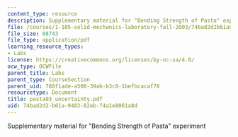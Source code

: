 ```yaml
---
content_type: resource
description: Supplementary material for "Bending Strength of Pasta" experiment
file: /courses/1-105-solid-mechanics-laboratory-fall-2003/74bad2d2b61a948282ebf4a1e8061a8d_pasta03_uncertainty.pdf
file_size: 88743
file_type: application/pdf
learning_resource_types:
- Labs
license: https://creativecommons.org/licenses/by-nc-sa/4.0/
ocw_type: OCWFile
parent_title: Labs
parent_type: CourseSection
parent_uid: 780f1ade-a500-39ab-b3c0-1befbcacaf78
resourcetype: Document
title: pasta03_uncertainty.pdf
uid: 74bad2d2-b61a-9482-82eb-f4a1e8061a8d
---
```

Supplementary material for "Bending Strength of Pasta" experiment
